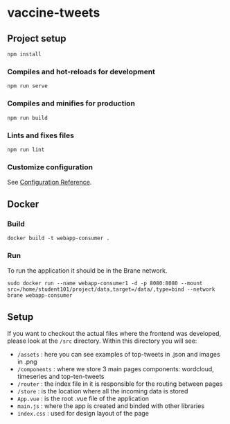# vaccine-tweets

## Project setup
```
npm install
```

### Compiles and hot-reloads for development
```
npm run serve
```

### Compiles and minifies for production
```
npm run build
```

### Lints and fixes files
```
npm run lint
```

### Customize configuration
See [Configuration Reference](https://cli.vuejs.org/config/).


## Docker

### Build
```
docker build -t webapp-consumer .
```

### Run

To run the application it should be in the Brane network. 

```
sudo docker run --name webapp-consumer1 -d -p 8080:8080 --mount src=/home/student101/project/data,target=/data/,type=bind --network brane webapp-consumer
```

## Setup

If you want to checkout the actual files where the frontend was developed, please look at the `/src` directory. Within this directory you will see:
- `/assets` : here you can see examples of top-tweets in .json and images in .png
- `/components` : where we store 3 main pages components:  wordcloud, timeseries and top-ten-tweets
- `/router` : the index file in it is responsible for the routing between pages
- `/store` : is the location where all the incoming data is stored
- `App.vue` : is the root .vue file of the application
- `main.js` : where the app is created and binded with other libraries
- `index.css` : used for design layout of the page